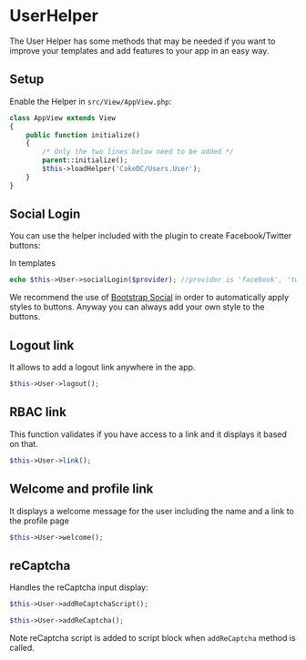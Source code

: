 UserHelper
=============

The User Helper has some methods that may be needed if you want to improve your templates and add features to your app in an easy way.

Setup
---------------

Enable the Helper in `src/View/AppView.php`:
```php
class AppView extends View
{
    public function initialize()
    {
        /* Only the two lines below need to be added */
        parent::initialize();
        $this->loadHelper('CakeDC/Users.User');
    }
}
```

Social Login
-----------------

You can use the helper included with the plugin to create Facebook/Twitter buttons:

In templates
```php
echo $this->User->socialLogin($provider); //provider is 'facebook', 'twitter', etc
```

We recommend the use of [Bootstrap Social](http://lipis.github.io/bootstrap-social/) in order to automatically apply styles to buttons. Anyway you can always add your own style to the buttons.

Logout link
-----------------

It allows to add a logout link anywhere in the app.

```php
$this->User->logout();
```

RBAC link
-----------------

This function validates if you have access to a link and it displays it based on that.

```php
$this->User->link();
```

Welcome and profile link
-----------------

It displays a welcome message for the user including the name and a link to the profile page

```php
$this->User->welcome();
```

reCaptcha
-----------------

Handles the reCaptcha input display:

```php
$this->User->addReCaptchaScript();

$this->User->addReCaptcha();
```

Note reCaptcha script is added to script block when `addReCaptcha` method is called.
